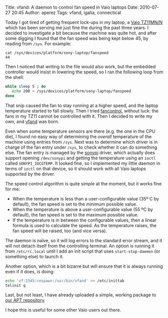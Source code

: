 Title: vfand: A daemon to control fan speed in Vaio laptops
Date: 2010-07-27 20:45
Author: aperez
Tags: vfand, igalia, connectical

Today I got tired of getting frequent lock-ups in my laptop, a [Vaio
TZ11MN/N][] which has been serving me just fine the during the past
three years. I decided to investigate a bit because the machine was
quite hot, and after some digging I found that the fan speed was being
kept below 45, by reading from `/sys`. For example:

```
cat /sys/devices/platform/sony-laptop/fanspeed
44
```

Then I noticed that writing to the file would also work, but the
embedded controller would insist in lowering the speed, so I ran the
following loop from the shell:

```bash
while sleep 5 ; do
   echo 200 > /sys/devices/platform/sony-laptop/fanspeed
done
```

That snip caused the fan to stay running at a higher speed, and the
laptop temperature started to fall slowly. Then I tried [fancontrol][],
without luck: the fans in my TZ11 cannot be controlled with it. Then I
decided to write my own, and [vfand][] was born.

Even when some temperature sensors are there (e.g. the one in the CPU
die), I found no easy way of determining the *overall* temperature of
the machine using entries from `/sys`. Next was to determine which
driver is in charge of the fan entry under `/sys`, to check whether it
can do something else. The fan entry is managed by the [sonypi][]
driver, which actually does support opening `/dev/sonypi` and getting
the temperature using an `ioctl` called `SONYPI_IOCGTEMP`. It looked
fine, so I implemented my little daemon in terms of `ioctl` on that
device, so it should work with all Vaio laptops supported by the
driver.

The speed control algorithm is quite simple at the moment, but it works
fine for me:

-   When the temperature is less than a user-configurable value (35º C
    by default), the fan speed is set to the minimum possible value.
-   When the temperature is above a user-configurable value (55 ºC by
    default), the fan speed is set to the maximum possible value.
-   If the temperature is in between the configurable values, then a
    linear formula is used to calculate the speed. As the temperature
    raises, the fan speed will be raised, too (and vice versa).

The daemon is naïve, so it will log errors to the standard error stream,
and it will not detach itself from the controlling terminal. An option
is running it from `/etc/rc.local` until I add an init script that uses
`start-stop-daemon` (or something else) to launch it.

Another option, which is a bit bizarre but will ensure that it is always
running even if it does, is doing:

```bash
echo 'vf:2345:respawn:/usr/bin/vfand' >> /etc/inittab
telinit q
```

Last, but not least, I have already uploaded a simple, working package
to [our APT repository][].

I hope this is useful for some other Vaio users out there.

  [Vaio TZ11MN/N]: http://www.small-laptops.com/sony-vaio-tz11/
  [fancontrol]: http://linux.die.net/man/8/fancontrol
  [vfand]: https://github.com/aperezdc/vfand
  [sonypi]: http://lxr.linux.no/linux+v2.6.34.1/drivers/char/sonypi.c
  [our APT repository]: http://apt.igalia.com
